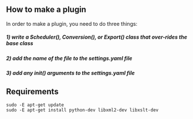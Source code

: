 
## How to make a plugin

In order to make a plugin, you need to do three things:

##### 1) write a Scheduler(), Conversion(), or Export() class that over-rides the base class


##### 2) add the name of the file to the settings.yaml file


##### 3) add any __init__() arguments to the settings.yaml file


## Requirements
	sudo -E apt-get update
	sudo -E apt-get install python-dev libxml2-dev libxslt-dev

